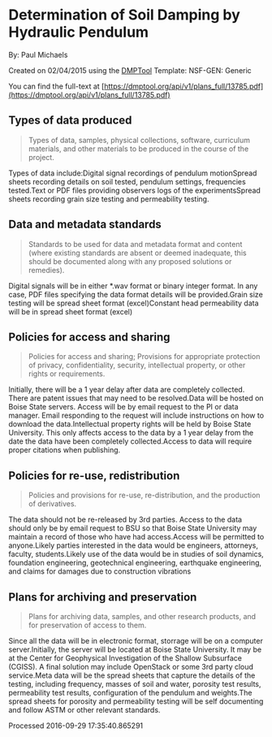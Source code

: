 # Determination of Soil Damping by  Hydraulic Pendulum

By: Paul Michaels

Created on 02/04/2015 using the [DMPTool](https://dmp.cdlib.org/) Template: NSF-GEN: Generic

You can find the full-text at [https://dmptool.org/api/v1/plans_full/13785.pdf](https://dmptool.org/api/v1/plans_full/13785.pdf) 

## Types of data produced

> Types of data, samples, physical collections, software, curriculum materials, and other materials to be produced in the course of the project.

Types of data include:Digital signal recordings of pendulum motionSpread sheets recording details on soil tested, pendulum settings, frequencies tested.Text or PDF files providing observers logs of the experimentsSpread sheets recording grain size testing and permeability testing.

## Data and metadata standards 

> Standards to be used for data and metadata format and content (where existing standards are absent or deemed inadequate, this should be documented along with any proposed solutions or remedies).

Digital signals will be in either *.wav format or binary integer format. In any case, PDF files specifying the data format details will be provided.Grain size testing will be spread sheet format (excel)Constant head permeability data will be in spread sheet format (excel)

## Policies for access and sharing

> Policies for access and sharing; Provisions for appropriate protection of privacy, confidentiality, security, intellectual property, or other rights or requirements.

Initially, there will be a 1 year delay after data are completely collected. There are patent issues that may need to be resolved.Data will be hosted on Boise State servers. Access will be by email request to the PI or data manager. Email responding to the request will include instructions on how to download the data.Intellectual property rights will be held by Boise State University. This only affects access to the data by a 1 year delay from the date the data have been completely collected.Access to data will require proper citations when publishing.

## Policies for re-use, redistribution

> Policies and provisions for re-use, re-distribution, and the production of derivatives.

The data should not be re-released by 3rd parties. Access to the data should only be by email request to BSU so that Boise State University may maintain a record of those who have had access.Access will be permitted to anyone.Likely parties interested in the data would be engineers, attorneys, faculty, students.Likely use of the data would be in studies of soil dynamics, foundation engineering, geotechnical engineering, earthquake engineering, and claims for damages due to construction vibrations

## Plans for archiving and preservation

> Plans for archiving data, samples, and other research products, and for preservation of access to them.

Since all the data will be in electronic format, storrage will be on a computer server.Initially, the server will be located at Boise State University. It may be at the Center for Geophysical Investigation of the Shallow Subsurface (CGISS). A final solution may include OpenStack or some 3rd party cloud service.Meta data will be the spread sheets that capture the details of the testing, including frequency, masses of soil and water, porosity test results, permeability test results, configuration of the pendulum and weights.The spread sheets for porosity and permeability testing will be self documenting and follow ASTM or other relevant standards.

Processed 2016-09-29 17:35:40.865291
